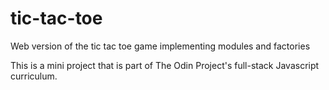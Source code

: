 # tic-tac-toe
Web version of the tic tac toe game implementing modules and factories

This is a mini project that is part of The Odin Project's full-stack Javascript curriculum.